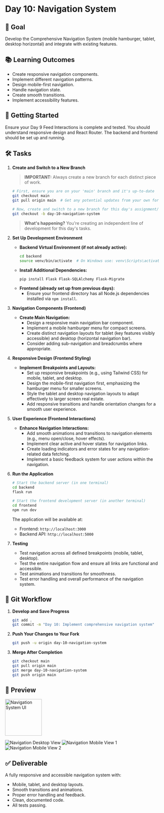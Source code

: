 # Day 10: Navigation System

## 🎯 Goal

Develop the Comprehensive Navigation System (mobile hamburger, tablet, desktop horizontal) and integrate with existing features.

## 📚 Learning Outcomes

* Create responsive navigation components.
* Implement different navigation patterns.
* Design mobile-first navigation.
* Handle navigation state.
* Create smooth transitions.
* Implement accessibility features.

## 🚀 Getting Started

Ensure your Day 9 Feed Interactions is complete and tested. You should understand responsive design and React Router. The backend and frontend should be set up and running.

## 🛠️ Tasks

1.  **Create and Switch to a New Branch**
    > **IMPORTANT:** Always create a new branch for each distinct piece of work.

    ```bash
    # First, ensure you are on your 'main' branch and it's up-to-date
    git checkout main
    git pull origin main  # Get any potential updates from your own fork's main

    # Now, create and switch to a new branch for this day's assignment/feature
    git checkout -b day-10-navigation-system
    ```

    > **What's happening?** You're creating an independent line of development for this day's tasks.

2.  **Set Up Development Environment**
    * **Backend Virtual Environment (if not already active):**
        ```bash
        cd backend
        source venv/bin/activate  # On Windows use: venv\Scripts\activate
        ```
    * **Install Additional Dependencies:**
        ```bash
        pip install Flask Flask-SQLAlchemy Flask-Migrate
        ```
    * **Frontend (already set up from previous days):**
        * Ensure your frontend directory has all Node.js dependencies installed via `npm install`.

3.  **Navigation Components (Frontend)**
    * **Create Main Navigation:**
        * Design a responsive main navigation bar component.
        * Implement a mobile hamburger menu for compact screens.
        * Create distinct navigation layouts for tablet (key features visibly accessible) and desktop (horizontal navigation bar).
        * Consider adding sub-navigation and breadcrumbs where appropriate.

4.  **Responsive Design (Frontend Styling)**
    * **Implement Breakpoints and Layouts:**
        * Set up responsive breakpoints (e.g., using Tailwind CSS) for mobile, tablet, and desktop.
        * Design the mobile-first navigation first, emphasizing the hamburger menu for smaller screens.
        * Style the tablet and desktop navigation layouts to adapt effectively to larger screen real estate.
        * Add responsive transitions and handle orientation changes for a smooth user experience.

5.  **User Experience (Frontend Interactions)**
    * **Enhance Navigation Interactions:**
        * Add smooth animations and transitions to navigation elements (e.g., menu open/close, hover effects).
        * Implement clear active and hover states for navigation links.
        * Create loading indicators and error states for any navigation-related data fetching.
        * Implement a basic feedback system for user actions within the navigation.

6.  **Run the Application**

    ```bash
    # Start the backend server (in one terminal)
    cd backend
    flask run

    # Start the frontend development server (in another terminal)
    cd frontend
    npm run dev
    ```

    The application will be available at:

    -   Frontend: `http://localhost:3000`
    -   Backend API: `http://localhost:5000`

7.  **Testing**

    * Test navigation across all defined breakpoints (mobile, tablet, desktop).
    * Test the entire navigation flow and ensure all links are functional and accessible.
    * Test animations and transitions for smoothness.
    * Test error handling and overall performance of the navigation system.

## 🔄 Git Workflow

1.  **Develop and Save Progress**

    ```bash
    git add .
    git commit -m "Day 10: Implement comprehensive navigation system"
    ```

2.  **Push Your Changes to Your Fork**

    ```bash
    git push -u origin day-10-navigation-system
    ```

3.  **Merge After Completion**

    ```bash
    git checkout main
    git pull origin main
    git merge day-10-navigation-system
    git push origin main
    ```

## 📸 Preview

<img src="navigation-system.png" alt="Navigation System UI" width="120"/>

![Navigation Desktop View](nav-desk.png)
![Navigation Mobile View 1](nav1-mobile.png)
![Navigation Mobile View 2](nav2-mobile.png)

## ✅ Deliverable

A fully responsive and accessible navigation system with:

* Mobile, tablet, and desktop layouts.
* Smooth transitions and animations.
* Proper error handling and feedback.
* Clean, documented code.
* All tests passing.


